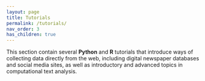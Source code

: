 ```yaml
---
layout: page
title: Tutorials
permalink: /tutorials/
nav_order: 3
has_children: true
--- 
```


This section contain several **Python** and **R** tutorials that introduce ways of collecting data directly from the web, including digital newspaper databases and social media sites, as well as introductory and advanced topics in computational text analysis. 

